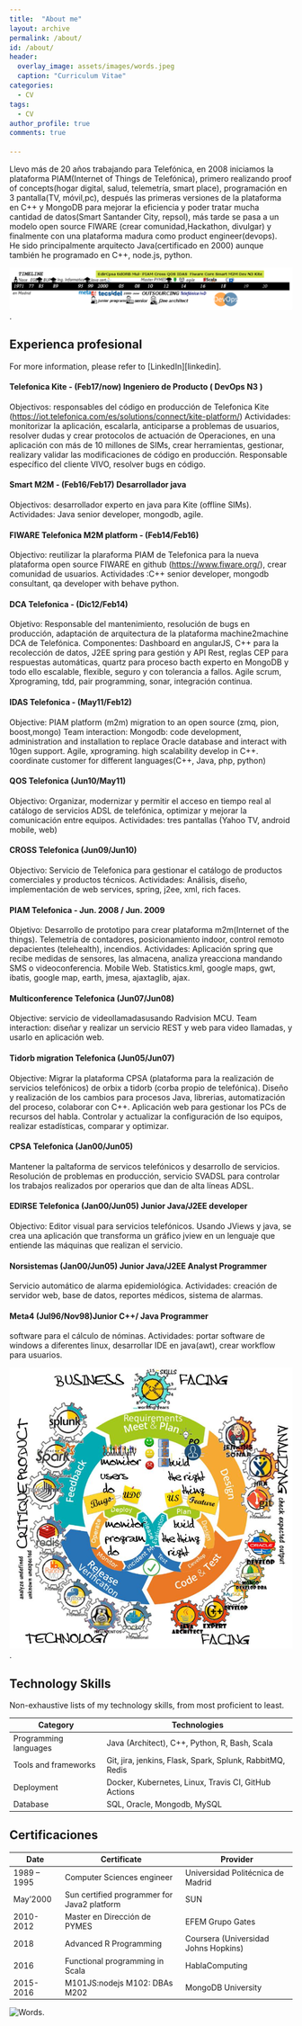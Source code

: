 ```yaml
---
title:  "About me"
layout: archive
permalink: /about/
id: /about/
header:
  overlay_image: assets/images/words.jpeg
  caption: "Curriculum Vitae"
categories: 
  - CV
tags:
  - CV
author_profile: true
comments: true

---
```


Llevo más de 20 años trabajando para Telefónica, en 2008 iniciamos la plataforma PIAM(Internet of Things de Telefónica), 
primero realizando proof of concepts(hogar digital, salud, telemetría, smart place), programación en 3 pantalla(TV, móvil,pc),
después las primeras versiones de la plataforma en C++ y MongoDB para mejorar la eficiencia y poder tratar mucha 
cantidad de datos(Smart Santander City, repsol), más tarde se pasa a un modelo open source FIWARE 
(crear comunidad,Hackathon, divulgar) y finalmente con una plataforma madura como product engineer(devops).<br>
 He sido principalmente arquitecto Java(certificado en 2000) aunque también he programado en C++, node.js, python.

![TimeLine2020](/assets/images/TimeLine2020.png).

## Experienca profesional

For more information, please refer to [LinkedIn][linkedin].

#### Telefonica Kite - (Feb17/now) Ingeniero de Producto ( DevOps N3 )
Objectivos: responsables del código en producción de Telefonica Kite
(https://iot.telefonica.com/es/solutions/connect/kite-platform/)
Actividades: monitorizar la aplicación, escalarla, anticiparse a problemas de
usuarios, resolver dudas y crear protocolos de actuación de Operaciones, en una
aplicación con más de 10 millones de SIMs, crear herramientas, gestionar, realizary validar las modificaciones de código en producción. Responsable específico del
cliente VIVO, resolver bugs en código.

#### Smart M2M - (Feb16/Feb17) Desarrollador java
Objectivos: desarrollador experto en java para Kite (offline SIMs).
Actividades: Java senior developer, mongodb, agile.

#### FIWARE Telefonica M2M platform - (Feb14/Feb16)
Objectivo: reutilizar la plaraforma PIAM de Telefonica para la nueva plataforma
open source FIWARE en github (https://www.fiware.org/), crear comunidad de
usuarios.
Actividades :C++ senior developer, mongodb consultant, qa developer with
behave python.

#### DCA Telefonica - (Dic12/Feb14)
Objetivo: Responsable del mantenimiento, resolución de bugs en producción,
adaptación de arquitectura de la plataforma machine2machine DCA de Telefónica.
Componentes: Dashboard en angularJS, C++ para la recolección de datos, J2EE
spring para gestión y API Rest, reglas CEP para respuestas automáticas, quartz
para proceso bacth experto en MongoDB y todo ello escalable, flexible, seguro y
con tolerancia a fallos. Agile scrum, Xprograming, tdd, pair programming, sonar,
integración continua.

#### IDAS Telefonica - (May11/Feb12)
Objective: PIAM platform (m2m) migration to an open source (zmq, pion,
boost,mongo)
Team interaction: Mongodb: code development, administration and installation to
replace Oracle database and interact with 10gen support. Agile, xprograming. high
scalability develop in C++. coordinate customer for different languages(C++, Java,
php, python)

#### QOS Telefonica (Jun10/May11)
Objectivo: Organizar, modernizar y permitir el acceso en tiempo real al catálogo de
servicios ADSL de telefónica, optimizar y mejorar la comunicación entre equipos.
Actividades: tres pantallas (Yahoo TV, android mobile, web)

#### CROSS Telefonica (Jun09/Jun10)
Objectivo: Servicio de Telefonica para gestionar el catálogo de productos
comerciales y productos técnicos.
Actividades: Análisis, diseño, implementación de web services, spring, j2ee, xml,
rich faces.

#### PIAM Telefonica - Jun. 2008 / Jun. 2009
Objetivo: Desarrollo de prototipo para crear plataforma m2m(Internet of the
things). Telemetría de contadores, posicionamiento indoor, control remoto
depacientes (telehealth), incendios.
Actividades: Aplicación spring que recibe medidas de sensores, las almacena,
analiza yreacciona mandando SMS o videoconferencia. Mobile Web. Statistics.kml,
google maps, gwt, ibatis, google map, earth, jmesa, ajaxtaglib, ajax.

#### Multiconference Telefonica (Jun07/Jun08)
Objective: servicio de videollamadasusando Radvision MCU.
Team interaction: diseñar y realizar un servicio REST y web para video llamadas, y
usarlo en aplicación web.

#### Tidorb migration Telefonica (Jun05/Jun07)
Objective: Migrar la plataforma CPSA (plataforma para la realización de servicios
telefónicos) de orbix a tidorb (corba propio de telefónica). Diseño y realización de
los cambios para procesos Java, librerias, automatización del proceso, colaborar
con C++.
Aplicación web para gestionar los PCs de recursos del habla. Controlar y actualizar
la configuración de lso equipos, realizar estadísticas, comparar y optimizar.

#### CPSA Telefonica (Jan00/Jun05) 
Mantener la paltaforma de servicos telefónicos y desarrollo de servicios.
Resolución de problemas en producción, servicio SVADSL para controlar los
trabajos realizados por operarios que dan de alta líneas ADSL.

#### EDIRSE Telefonica (Jan00/Jun05) Junior Java/J2EE developer
Objectivo: Editor visual para servicios telefónicos.
Usando JViews y java, se crea una aplicación que transforma un gráfico jview en un
lenguaje que entiende las máquinas que realizan el servicio.

#### Norsistemas (Jan00/Jun05) Junior Java/J2EE Analyst Programmer
Servicio automático de alarma epidemiológica.
Actividades: creación de servidor web, base de datos, reportes médicos, sistema
de alarmas.

#### Meta4 (Jul96/Nov98)Junior C++/ Java Programmer
software para el cálculo de nóminas.
Actividades: portar software de windows a diferentes linux, desarrollar IDE en
java(awt), crear workflow para usuarios.

![TimeLine2020](/assets/images/circle.jpeg).

## Technology Skills

Non-exhaustive lists of my technology skills, from most proficient to least.

| Category              | Technologies                                                                                                                                                         |
| --------------------- | -------------------------------------------------------------------- |
| Programming languages | Java (Architect), C++, Python, R, Bash, Scala                        |
| Tools and frameworks  | Git, jira, jenkins, Flask, Spark, Splunk, RabbitMQ, Redis            |
| Deployment            | Docker, Kubernetes, Linux, Travis CI, GitHub Actions                 |
| Database              | SQL, Oracle, Mongodb, MySQL                                          |



## Certificaciones

| Date         |       Certificate             | Provider  |
| ------------ | ----------------------------- | -------- |
| 1989 – 1995  | Computer Sciences engineer    | Universidad Politécnica de Madrid       |
| May’2000     | Sun certified programmer for Java2 platform     | SUN  |
| 2010-2012    | Master en Dirección de PYMES  |  EFEM  Grupo Gates |
| 2018         |   Advanced R Programming      |  Coursera (Universidad Johns Hopkins) |
| 2016         | Functional programming in Scala |    HablaComputing |
| 2015-2016    | M101JS:nodejs M102: DBAs M202   | MongoDB University |

![Words](/assets/images/wordsBIG.jpeg).
